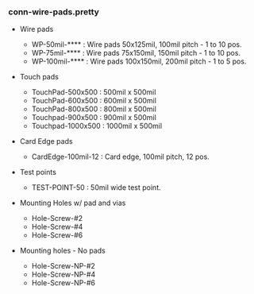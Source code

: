 ### conn-wire-pads.pretty ###

* Wire pads
    - WP-50mil-**** : Wire pads 50x125mil, 100mil pitch - 1 to 10 pos.
    - WP-75mil-**** : Wire pads 75x150mil, 150mil pitch - 1 to 10 pos.
    - WP-100mil-**** : Wire pads 100x150mil, 200mil pitch - 1 to 5 pos.

* Touch pads
    - TouchPad-500x500  : 500mil x 500mil
    - TouchPad-600x500  : 600mil x 500mil
    - TouchPad-800x500  : 800mil x 500mil
    - Touchpad-900x500  : 900mil x 500mil
    - Touchpad-1000x500 : 1000mil x 500mil

* Card Edge pads
    - CardEdge-100mil-12 : Card edge, 100mil pitch, 12 pos.

* Test points 
    - TEST-POINT-50 : 50mil wide test point.

* Mounting Holes w/ pad and vias
    - Hole-Screw-#2
    - Hole-Screw-#4
    - Hole-Screw-#6

* Mounting holes - No pads
    - Hole-Screw-NP-#2
    - Hole-Screw-NP-#4
    - Hole-Screw-NP-#6
